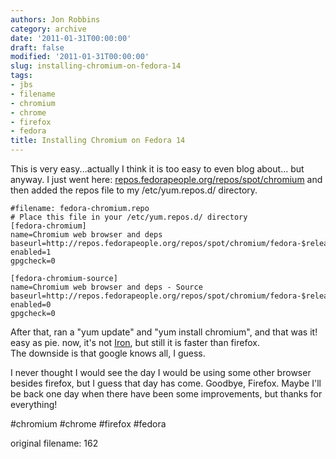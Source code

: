 ```yaml
---
authors: Jon Robbins
category: archive
date: '2011-01-31T00:00:00'
draft: false
modified: '2011-01-31T00:00:00'
slug: installing-chromium-on-fedora-14
tags:
- jbs
- filename
- chromium
- chrome
- firefox
- fedora
title: Installing Chromium on Fedora 14
---
```


This is very easy...actually I think it is too easy to even blog about... but anyway.
I just went here: [repos.fedorapeople.org/repos/spot/chromium](http://repos.fedorapeople.org/repos/spot/chromium/ ) and then added the repos file to my /etc/yum.repos.d/ directory.

```
#filename: fedora-chromium.repo
# Place this file in your /etc/yum.repos.d/ directory
[fedora-chromium]
name=Chromium web browser and deps
baseurl=http://repos.fedorapeople.org/repos/spot/chromium/fedora-$releasever/$basearch/
enabled=1
gpgcheck=0

[fedora-chromium-source]
name=Chromium web browser and deps - Source
baseurl=http://repos.fedorapeople.org/repos/spot/chromium/fedora-$releasever/SRPMS/
enabled=0
gpgcheck=0
```


After that, ran a "yum update" and "yum install chromium", and that was it!
easy as pie.  now, it's not [Iron](http://www.srware.net/en/software_srware_iron.php), but still it is faster than firefox.  
The downside is that google knows all, I guess.  

I never thought I would see the day I would be using some other browser besides firefox, but I guess that day has come.
Goodbye, Firefox.  Maybe I'll be back one day when there have been some improvements, but thanks for everything!

#chromium #chrome #firefox #fedora

 original filename: 162
